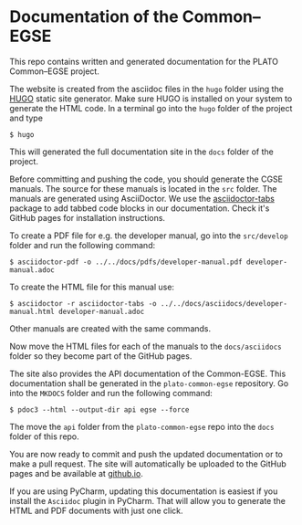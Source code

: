 # Documentation of the Common–EGSE

This repo contains written and generated documentation for the PLATO Common–EGSE project. 


The website is created from the asciidoc files in the `hugo` folder using the [HUGO](https://gohugo.io) static site generator. Make sure HUGO is installed on your system to generate the HTML code. In a terminal go into the `hugo` folder of the project and type
```
$ hugo
```
This will generated the full documentation site in the `docs` folder of the project.

Before committing and pushing the code, you should generate the CGSE manuals. The source for these manuals is located in the `src` folder. The manuals are generated using AsciiDoctor. We use the [asciidoctor-tabs](https://github.com/asciidoctor/asciidoctor-tabs) package to add tabbed code blocks in our documentation. Check it's GitHub pages for installation instructions.

To create a PDF file for e.g. the developer manual, go into the `src/develop` folder and run the following command:
```
$ asciidoctor-pdf -o ../../docs/pdfs/developer-manual.pdf developer-manual.adoc
```
To create the HTML file for this manual use:
```
$ asciidoctor -r asciidoctor-tabs -o ../../docs/asciidocs/developer-manual.html developer-manual.adoc
```
Other manuals are created with the same commands.

Now move the HTML files for each of the manuals to the `docs/asciidocs` folder so they become part of the GitHub pages.

The site also provides the API documentation of the Common-EGSE. This documentation shall be generated in the `plato-common-egse` repository. Go into the `MKDOCS` folder and run the following command:
```
$ pdoc3 --html --output-dir api egse --force
```
The move the `api` folder from the `plato-common-egse` repo into the `docs` folder of this repo.

You are now ready to commit and push the updated documentation or to make a pull request. The site will automatically be uploaded to the GitHub pages and be available at [github.io](https://ivs-kuleuven.github.io/plato-cgse-doc/).

If you are using PyCharm, updating this documentation is easiest if you install the `Asciidoc` plugin in PyCharm. That will allow you to generate the HTML and PDF documents with just one click.
